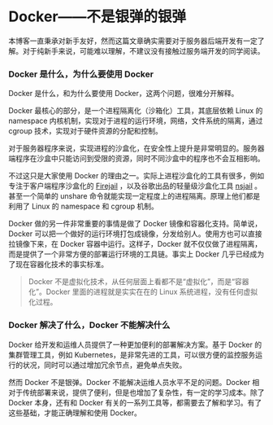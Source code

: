 Docker——不是银弹的银弹
=====================

本博客一直秉承对新手友好，然而这篇文章确实需要对于服务器后端开发有一定了解。对于纯新手来说，可能难以理解，不建议没有接触过服务端开发的同学阅读。

### Docker 是什么，为什么要使用 Docker

Docker 是什么，和为什么要使用 Docker，这两个问题，很难分开解释。

Docker 最核心的部分，是一个进程隔离化（沙箱化）工具，其底层依赖 Linux 的 namespace 内核机制，实现对于进程的运行环境，网络，文件系统的隔离，通过 cgroup 技术，实现对于硬件资源的分配和控制。

对于服务器程序来说，实现进程的沙盒化，在安全性上提升是非常明显的。服务器端程序在沙盒中只能访问到受限的资源，同时不同沙盒中的程序也不会互相影响。

不过这只是大家使用 Docker 的理由之一。实际上进程沙盒化的工具有很多，例如专注于客户端程序沙盒化的 [Firejail](https://github.com/netblue30/firejail) ，以及谷歌出品的轻量级沙盒化工具 [nsjail](https://github.com/google/nsjail) 。甚至一个简单的 unshare 命令就能实现一定程度上的进程隔离。原理上他们都是利用了 Linux 的 namespace 和 cgroup 机制。

Docker 做的另一件非常重要的事情是做了 Docker 镜像和容器化支持。简单说，Docker 可以把一个做好的运行环境打包成镜像，分发给别人。使用方也可以直接拉镜像下来，在 Docker 容器中运行。这样子，Docker 就不仅仅做了进程隔离，而是提供了一个非常方便的部署运行环境的工具链。事实上 Docker 几乎已经成为了现在容器化技术的事实标准。

> Docker 不是虚拟化技术，从任何层面上看都不是“虚拟化”，而是“容器化”。Docker 里面的进程就是实实在在的 Linux 系统进程，没有任何虚拟化过程。

### Docker 解决了什么，Docker 不能解决什么

Docker 给开发和运维人员提供了一种更加便利的部署解决方案。基于 Docker 的集群管理工具，例如 Kubernetes，是非常先进的工具，可以很方便的监控服务运行的状况，同时可以通过增加冗余节点，避免单点失败。

然而 Docker 不是银弹。Docker 不能解决运维人员水平不足的问题。Docker 相对于传统部署来说，提供了便利，但是也增加了复杂性，有一定的学习成本。除了 Docker 本身，还有和 Docker 有关的一系列工具等，都需要去了解和学习。有了这些基础，才能正确理解和使用 Docker。
